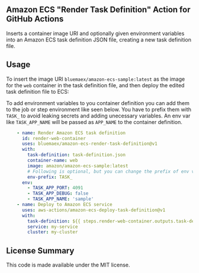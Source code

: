 ## Amazon ECS "Render Task Definition" Action for GitHub Actions

Inserts a container image URI and optionally given environment variables into an Amazon ECS task definition JSON file, creating a new task definition file.

## Usage

To insert the image URI `bluemaex/amazon-ecs-sample:latest` as the image for the `web` container in the task definition file, and then deploy the edited task definition file to ECS:

To add environment variables to you container definition you can add them to the job  or step environment like seen below. You have to prefix them with ``TASK_`` to avoid leaking secrets and adding unecessary variables. An env var like ``TASK_APP_NAME`` will be passed as ``APP_NAME`` to the container definition.

```yaml
    - name: Render Amazon ECS task definition
      id: render-web-container
      uses: bluemaex/amazon-ecs-render-task-definition@v1
      with:
        task-definition: task-definition.json
        container-name: web
        image: amazon/amazon-ecs-sample:latest
        # Following is optional, but you can change the prefix of env variables
        env-prefix: TASK_
      env:
        - TASK_APP_PORT: 4091
        - TASK_APP_DEBUG: false
        - TASK_APP_NAME: 'sample'
    - name: Deploy to Amazon ECS service
      uses: aws-actions/amazon-ecs-deploy-task-definition@v1
      with:
        task-definition: ${{ steps.render-web-container.outputs.task-definition }}
        service: my-service
        cluster: my-cluster
```

## License Summary

This code is made available under the MIT license.
